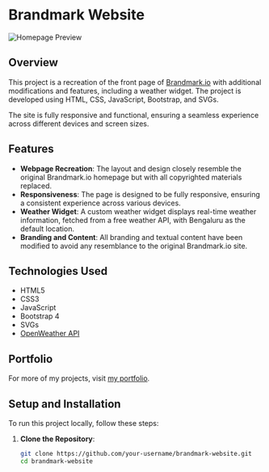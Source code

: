 # Brandmark Website

![Homepage Preview](image/homepage-image.png)

## Overview

This project is a recreation of the front page of [Brandmark.io](https://brandmark.io/) with additional modifications and features, including a weather widget. The project is developed using HTML, CSS, JavaScript, Bootstrap, and SVGs.

The site is fully responsive and functional, ensuring a seamless experience across different devices and screen sizes.

## Features

- **Webpage Recreation**: The layout and design closely resemble the original Brandmark.io homepage but with all copyrighted materials replaced.
- **Responsiveness**: The page is designed to be fully responsive, ensuring a consistent experience across various devices.
- **Weather Widget**: A custom weather widget displays real-time weather information, fetched from a free weather API, with Bengaluru as the default location.
- **Branding and Content**: All branding and textual content have been modified to avoid any resemblance to the original Brandmark.io site.

## Technologies Used

- HTML5
- CSS3
- JavaScript
- Bootstrap 4
- SVGs
- [OpenWeather API](https://brandlogomaker.netlify.app/)

## Portfolio

For more of my projects, visit [my portfolio](https://brandlogomaker.netlify.app/).

## Setup and Installation

To run this project locally, follow these steps:

1. **Clone the Repository**:
   ```bash
   git clone https://github.com/your-username/brandmark-website.git
   cd brandmark-website
